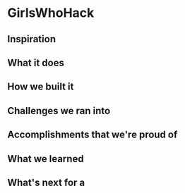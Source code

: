 # GirlsWhoHack

## Inspiration

## What it does

## How we built it

## Challenges we ran into

## Accomplishments that we're proud of

## What we learned

## What's next for a
